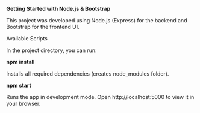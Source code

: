 **Getting Started with Node.js & Bootstrap**

This project was developed using Node.js (Express) for the backend and Bootstrap for the frontend UI.

Available Scripts

In the project directory, you can run:

**npm install**

Installs all required dependencies (creates node_modules folder).

**npm start**

Runs the app in development mode.
Open http://localhost:5000
 to view it in your browser.
